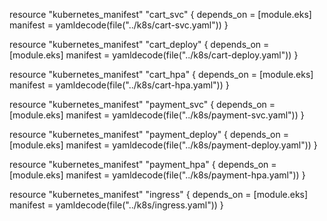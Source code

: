 resource "kubernetes_manifest" "cart_svc" {
  depends_on = [module.eks]
  manifest   = yamldecode(file("../k8s/cart-svc.yaml"))
}


resource "kubernetes_manifest" "cart_deploy" {
  depends_on = [module.eks]
  manifest   = yamldecode(file("../k8s/cart-deploy.yaml"))
}



resource "kubernetes_manifest" "cart_hpa" {
  depends_on = [module.eks]
  manifest   = yamldecode(file("../k8s/cart-hpa.yaml"))
}



resource "kubernetes_manifest" "payment_svc" {
  depends_on = [module.eks]
  manifest   = yamldecode(file("../k8s/payment-svc.yaml"))
}


resource "kubernetes_manifest" "payment_deploy" {
  depends_on = [module.eks]
  manifest   = yamldecode(file("../k8s/payment-deploy.yaml"))
}



resource "kubernetes_manifest" "payment_hpa" {
  depends_on = [module.eks]
  manifest   = yamldecode(file("../k8s/payment-hpa.yaml"))
}




resource "kubernetes_manifest" "ingress" {
  depends_on = [module.eks]
  manifest   = yamldecode(file("../k8s/ingress.yaml"))
}
